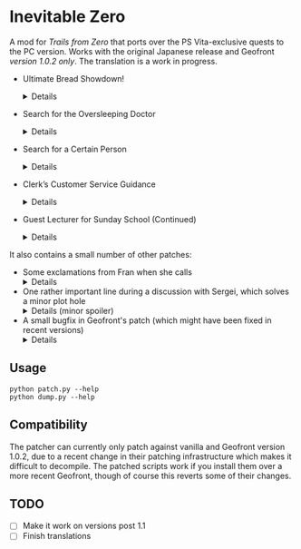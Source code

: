 # Inevitable Zero

A mod for *Trails from Zero* that ports over the PS Vita-exclusive quests to the
PC version. Works with the original Japanese release and Geofront *version 1.0.2
only*. The translation is a work in progress.

* Ultimate Bread Showdown!
	<details>
	In chapter 2, first day, after returning from Armorica Village.

	The result is announced in chapter 3, second day.

	For this one I also rename «Luscious Orange» to «Zesty Orange», because I couldn't find any other way to get the translation to make sense.
	</details>
* Search for the Oversleeping Doctor
	<details>
	Chapter 2, second day.
	</details>
* Search for a Certain Person
	<details>
	Chapter 3, fifth day.
	</details>
* Clerk’s Customer Service Guidance
	<details>
	Start of chapter 4.
	</details>
* Guest Lecturer for Sunday School (Continued)
	<details>
	Start of chapter 4.
	</details>

It also contains a small number of other patches:

* Some exclamations from Fran when she calls
	<details>
	When asking the gang to find Colin, and after exploring the Moon Temple.
	</details>
* One rather important line during a discussion with Sergei, which solves a minor plot hole
	<details><summary>Details (minor spoiler)</summary>
	When discussing the D∴G Cult, Sergei writes down how it is spelled.
	</details>
* A small bugfix in Geofront's patch (which might have been fixed in recent versions)
	<details>
	When Jona calls for the first time, it seems the delayed dialogue line
	might have screwed some things up.
	</details>

## Usage

`python patch.py --help`  
`python dump.py --help`


## Compatibility

The patcher can currently only patch against vanilla and Geofront version 1.0.2,
due to a recent change in their patching infrastructure which makes it difficult
to decompile. The patched scripts work if you install them over a more recent
Geofront, though of course this reverts some of their changes.

## TODO

- [ ] Make it work on versions post 1.1
- [ ] Finish translations
